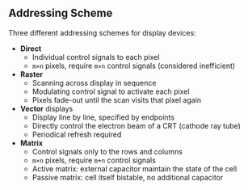 ## Addressing Scheme

Three different addressing schemes for display devices:

* **Direct**
  - Individual control signals to each pixel
  - `m×n` pixels, require `m×n` control signals (considered inefficient)
* **Raster**
  - Scanning across display in sequence
  - Modulating control signal to activate each pixel
  - Pixels fade-out until the scan visits that pixel again 
* **Vector** displays
  - Display line by line, specified by endpoints
  - Directly control the electron beam of a CRT (cathode ray tube)
  - Periodical refresh required
* **Matrix**
  - Control signals only to the rows and columns
  - `m×n` pixels, require `m+n` control signals
  - Active matrix: external capacitor maintain the state of the cell
  - Passive matrix: cell itself bistable, no additional capacitor
